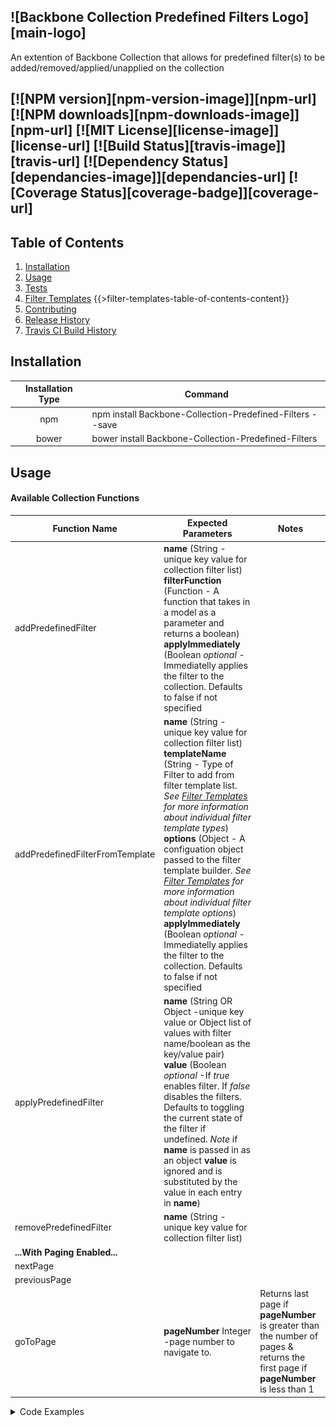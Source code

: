 ![Backbone Collection Predefined Filters Logo][main-logo]
---
An extention of Backbone Collection that allows for predefined filter(s) to be added/removed/applied/unapplied on the collection

[![NPM version][npm-version-image]][npm-url] [![NPM downloads][npm-downloads-image]][npm-url] [![MIT License][license-image]][license-url] [![Build Status][travis-image]][travis-url] [![Dependency Status][dependancies-image]][dependancies-url] [![Coverage Status][coverage-badge]][coverage-url]
---

## <a name="pagetop"></a>Table of Contents
1. [Installation](#installation)
2. [Usage](#usage)
3. [Tests](#tests)
4. [Filter Templates](#filter-templates)
{{>filter-templates-table-of-contents-content}}
5. [Contributing](#contributing)
6. [Release History](#release-history)
7. [Travis CI Build History](#build-history)

## <a name="installation"></a>Installation
| Installation Type | Command|
|     :---:      	|	---  |
| npm 	            | npm install Backbone-Collection-Predefined-Filters --save |
| bower             | bower install Backbone-Collection-Predefined-Filters 	 	|

## <a name="usage"></a>Usage

#### Available Collection Functions
| Function Name | Expected Parameters | Notes |
|     ---	    |	---    			  | --- |
| addPredefinedFilter 				| **name** (String -unique key value for collection filter list)<br/>**filterFunction** (Function - A function that takes in a model as a parameter and returns a boolean)<br/>**applyImmediately** (Boolean *optional* - Immediatelly applies the filter to the collection. Defaults to false if not specified	| |
| addPredefinedFilterFromTemplate 	| **name** (String -unique key value for collection filter list)<br/>**templateName** (String - Type of Filter to add from filter template list. *See [Filter Templates](#filter-templates) for more information about individual filter template types*)<br/>**options** (Object - A configuation object passed to the filter template builder. *See [Filter Templates](#filter-templates) for more information about individual filter template options*)<br/>**applyImmediately** (Boolean *optional* - Immediatelly applies the filter to the collection. Defaults to false if not specified	| |
| applyPredefinedFilter 			| **name** (String OR Object -unique key value or Object list of values with filter name/boolean as the key/value pair)<br/> **value** (Boolean *optional* -If *true* enables filter. If *false* disables the filters. Defaults to toggling the current state of the filter if undefined. *Note* if **name** is passed in as an object **value** is ignored and is substituted by the value in each entry in **name**)| |
| removePredefinedFilter 			| **name** (String -unique key value for collection filter list)| |
| **...With Paging Enabled...**      |  | |
| nextPage      | | |
| previousPage      | | |
| goToPage      | **pageNumber** Integer -page number to navigate to. | Returns last page if **pageNumber** is greater than the number of pages & returns the first page if **pageNumber** is less than 1|


<details>
<summary>Code Examples</summary>
``` javascript
var predefinedFilterCollection = require('backbone-collection-predefined-filters');
var models = [/*SomeArrayOfBackboneModels*/];
var options = {
    predefinedFilters: {
        'test-filter-1': /*Some Filter function 1*/,
        'test-filter-2': /*Some Filter function 2*/,
        'test-filter-3': /*Some Filter function 3*/,
        'test-filter-4': /*Some Filter function 4*/
    },
    appliedPredefinedFilters: {
        'test-filter-1': true,
        'test-filter-2': false,
        'test-filter-4': false
    },
    pagingOptions: {
        modelsPerPage: 10,
        enableLooping: true,
        startPage: 1
    }
};

/*Declare Basic Collection No options passed in*/
var exampleOneCollection = new predefinedFilterCollection(models);
/*Add filter to Collection*/
exampleOneCollection.addPredefinedFilter('test-filter-1', someTestFilterFunction1);
/*Apply filter to Collection*/
exampleOneCollection.applyPredefinedFilter('test-filter-1', true);
/*Unapply filter from Collection*/
exampleOneCollection.applyPredefinedFilter('test-filter-1', false);
/*Remove filter from Collection*/
exampleOneCollection.removePredefinedFilter('test-filter-1');

/*Declare Basic Collection with options passed in*/
var exampleTwoCollection = new predefinedFilterCollection(options);
/* Set Applied filter status to multiple filters at once*/
exampleTwoCollection.applyPredefinedFilter({
    'test-filter-1': false,
    'test-filter-2': true,
    'test-filter-4': true
});

/*Declare Basic Collection with paging options passed in*/
var exampleThreeCollection = new predefinedFilterCollection(options);
/*Get Next Page of Models*/
exampleThreeCollection.nextPage();
/*Get Previous Page of Models*/
exampleThreeCollection.previousPage();
/*Get Page 5 of Models*/
exampleThreeCollection.goToPage(5);
```
</details>

## <a name="tests"></a>Tests
| Coverage Test Results 											| Unit Test Run											   |
|     ---      														|		---    										   	   |
| [![Lines Covered][coverage-lines-badge]][coverage-url]     		| [![Travis Build Number][travis-build-badge]][travis-url] |
| [![Statements Covered][coverage-statements-badge]][coverage-url]  | [![Number of Tests][tests-total-badge]][travis-url]	   |
| [![Functions Covered][coverage-functions-badge]][coverage-url]    | [![Tests Passed][tests-passed-badge]][travis-url]		   |
| [![Branches Covered][coverage-branches-badge]][coverage-url]      | [![Tests Failed][tests-failed-badge]][travis-url]		   |


## <a name="filter-templates"></a>Filter Templates

{{>filter-templates-content}}

## <a name="contributing"></a>Contributing

In lieu of a formal styleguide, take care to maintain the existing coding style.
Add unit tests for any new or changed functionality. Lint and test your code.

## <a name="release-history"></a>Release History

* **1.0.0** Initial release

## <a name="build-history"></a>Travis CI Build History
{{>build-history-content}}

[Return to Top](#pagetop)

{{>build-history-content-badge-urls}}


[main-logo]: logo-main.png?raw=true "Backbone Collection Predefined Filters"
[license-image]: http://img.shields.io/badge/license-MIT-blue.svg?style=flat
[license-url]: LICENSE

[npm-url]: https://npmjs.org/package/backbone-collection-predefined-filters
[npm-version-image]: http://img.shields.io/npm/v/backbone-collection-predefined-filters.svg?style=flat
[npm-downloads-image]: http://img.shields.io/npm/dm/backbone-collection-predefined-filters.svg?style=flat

[travis-url]: https://travis-ci.org/JSystemsTech/backbone-collection-predefined-filters
[travis-builds-url]: https://travis-ci.org/JSystemsTech/backbone-collection-predefined-filters/builds
[travis-image]: https://travis-ci.org/JSystemsTech/backbone-collection-predefined-filters.svg?branch=master

[dependancies-image]:https://david-dm.org/JSystemsTech/backbone-collection-predefined-filters.svg?style=flat
[dependancies-url]:https://david-dm.org/JSystemsTech/backbone-collection-predefined-filters

[coverage-url]: https://coveralls.io/github/JSystemsTech/backbone-collection-predefined-filters?branch=master
[coverage-badge]: https://coveralls.io/repos/github/JSystemsTech/backbone-collection-predefined-filters/badge.svg?branch=master
